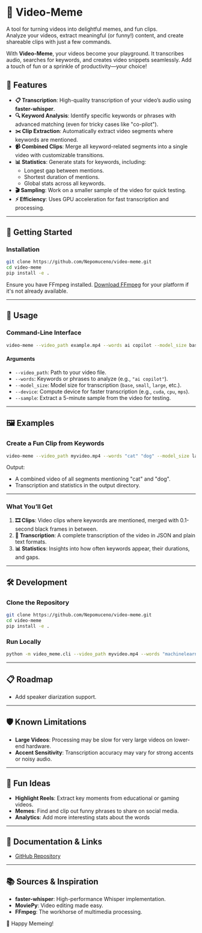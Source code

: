 # 🎥 Video-Meme

A tool for turning videos into delightful memes, and fun clips.  
Analyze your videos, extract meaningful (or funny!) content, and create shareable clips with just a few commands.

With **Video-Meme**, your videos become your playground. It transcribes audio, searches for keywords, and creates video snippets seamlessly. Add a touch of fun or a sprinkle of productivity—your choice!

## 🎯 Features

- **📋 Transcription**: High-quality transcription of your video’s audio using **faster-whisper**.
- **🔍 Keyword Analysis**: Identify specific keywords or phrases with advanced matching (even for tricky cases like "co-pilot").
- **✂️ Clip Extraction**: Automatically extract video segments where keywords are mentioned.
- **📹 Combined Clips**: Merge all keyword-related segments into a single video with customizable transitions.
- **📊 Statistics**: Generate stats for keywords, including:
  - Longest gap between mentions.
  - Shortest duration of mentions.
  - Global stats across all keywords.
- **🎬 Sampling**: Work on a smaller sample of the video for quick testing.
- **⚡ Efficiency**: Uses GPU acceleration for fast transcription and processing.

---

## 🎉 Getting Started

### Installation

```bash
git clone https://github.com/Nepomuceno/video-meme.git
cd video-meme
pip install -e .
```

Ensure you have FFmpeg installed. [Download FFmpeg](https://ffmpeg.org/download.html) for your platform if it's not already available.

---

## 🚀 Usage

### Command-Line Interface

```bash
video-meme --video_path example.mp4 --words ai copilot --model_size base --sample
```

#### Arguments

- `--video_path`: Path to your video file.
- `--words`: Keywords or phrases to analyze (e.g., `"ai copilot"`).
- `--model_size`: Model size for transcription (`base`, `small`, `large`, etc.).
- `--device`: Compute device for faster transcription (e.g., `cuda`, `cpu`, `mps`).
- `--sample`: Extract a 5-minute sample from the video for testing.

---

## 🖼️ Examples

### Create a Fun Clip from Keywords

```bash
video-meme --video_path myvideo.mp4 --words "cat" "dog" --model_size large
```

Output:  
- A combined video of all segments mentioning "cat" and "dog".  
- Transcription and statistics in the output directory.

---

### What You’ll Get

1. **🎞️ Clips**: Video clips where keywords are mentioned, merged with 0.1-second black frames in between.
2. **📜 Transcription**: A complete transcription of the video in JSON and plain text formats.
3. **📊 Statistics**: Insights into how often keywords appear, their durations, and gaps.

---

## 🛠️ Development

### Clone the Repository

```bash
git clone https://github.com/Nepomuceno/video-meme.git
cd video-meme
pip install -e .
```

### Run Locally

```bash
python -m video_meme.cli --video_path myvideo.mp4 --words "machinelearning" --model_size base
```

---

## 📋 Roadmap

- Add speaker diarization support.

---

## 🛡️ Known Limitations

- **Large Videos**: Processing may be slow for very large videos on lower-end hardware.
- **Accent Sensitivity**: Transcription accuracy may vary for strong accents or noisy audio.

---

## 🌟 Fun Ideas

- **Highlight Reels**: Extract key moments from educational or gaming videos.
- **Memes**: Find and clip out funny phrases to share on social media.
- **Analytics**: Add more interesting stats about the words

---

## 📝 Documentation & Links

- [GitHub Repository](https://github.com/Nepomuceno/video-meme)

---

## 📚 Sources & Inspiration

- **faster-whisper**: High-performance Whisper implementation.
- **MoviePy**: Video editing made easy.
- **FFmpeg**: The workhorse of multimedia processing.

🎉 Happy Memeing!